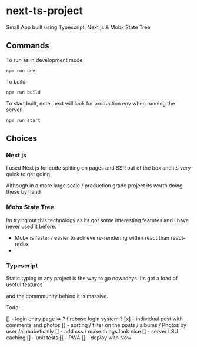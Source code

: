# next-ts-project
Small App built using Typescript, Next js &amp; Mobx State Tree

## Commands

To run as in development mode
```
npm run dev
```

To build
```
npm run build
```

To start built, note: next will look for production env when running the server
```
npm run start
```

## Choices

### Next js

I used Next js for code spliting on pages and SSR out of the box and its very quick to get going

Although in a more large scale / production grade project its worth doing these by hand

### Mobx State Tree

Im trying out this technology as its got some interesting features and I have never used it before.

- Mobx is faster / easier to achieve re-rendering within react than react-redux
- 

### Typescript

Static typing in any project is the way to go nowadays. Its got a load of useful features 

and the commmunity behind it is massive.


Todo:

[] - login entry page => ? firebase login system ?
[x] - individual post with comments and photos
[] - sorting / filter on the posts / albums / Photos by user /alphabetically
[] - add css / make things look nice
[] - server LSU caching
[] - unit tests
[] - PWA
[] - deploy with Now